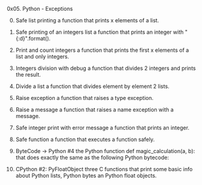 0x05. Python - Exceptions

0. Safe list printing
 a function that prints x elements of a list.

1. Safe printing of an integers list
a function that prints an integer with "{:d}".format().

2. Print and count integers
a function that prints the first x elements of a list and only integers.

3. Integers division with debug
a function that divides 2 integers and prints the result.

4. Divide a list
 a function that divides element by element 2 lists.

5. Raise exception
a function that raises a type exception.

6. Raise a message
a function that raises a name exception with a message.

7. Safe integer print with error message
a function that prints an integer.

8. Safe function
a function that executes a function safely.

9. ByteCode -> Python #4
the Python function def magic_calculation(a, b): that does exactly the same as the following Python bytecode:

10. CPython #2: PyFloatObject
three C functions that print some basic info about Python lists, Python bytes an Python float objects.


